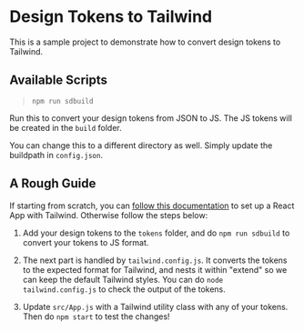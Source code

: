 # Design Tokens to Tailwind

This is a sample project to demonstrate how to convert design tokens to Tailwind.

## Available Scripts

> `npm run sdbuild`

Run this to convert your design tokens from JSON to JS. The JS tokens will be created in the `build` folder.

You can change this to a different directory as well. Simply update the buildpath in `config.json`.

## A Rough Guide

If starting from scratch, you can [follow this documentation](https://tailwindcss.com/docs/guides/create-react-app) to set up a React App with Tailwind. Otherwise follow the steps below:

1. Add your design tokens to the `tokens` folder, and do `npm run sdbuild` to convert your tokens to JS format.

2. The next part is handled by `tailwind.config.js`. It converts the tokens to the expected format for Tailwind, and nests it within "extend" so we can keep the default Tailwind styles. You can do `node tailwind.config.js` to check the output of the tokens.

3. Update `src/App.js` with a Tailwind utility class with any of your tokens. Then do `npm start` to test the changes!
